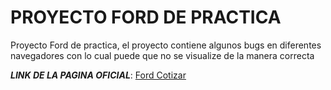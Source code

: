 # PROYECTO FORD DE PRACTICA

Proyecto Ford de practica, el proyecto contiene algunos bugs en diferentes navegadores con lo cual puede que no se visualize de la manera correcta

***LINK DE LA PAGINA OFICIAL***: [Ford Cotizar](https://www.ford.com.co/cotiza/?gad_source=1&gclid=CjwKCAjw17qvBhBrEiwA1rU9ww7Tig8VTAc5kyxguiKfr5umiQzIvcms8mtxc5meE3l3kaGTNOJzTxoCq_EQAvD_BwE)

